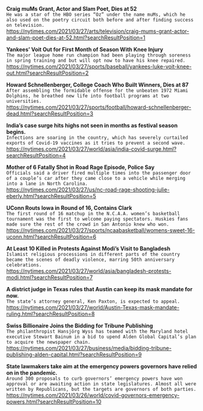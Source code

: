**Craig muMs Grant, Actor and Slam Poet, Dies at 52**\
`He was a star of the HBO series “Oz” under the name muMs, which he also used on the poetry circuit both before and after finding success on television.`\
https://nytimes.com/2021/03/27/arts/television/craig-mums-grant-actor-and-slam-poet-dies-at-52.html?searchResultPosition=1

**Yankees’ Voit Out for First Month of Season With Knee Injury**\
`The major league home run champion had been playing through soreness in spring training and but will opt now to have his knee repaired.`\
https://nytimes.com/2021/03/27/sports/baseball/yankees-luke-voit-knee-out.html?searchResultPosition=2

**Howard Schnellenberger, College Coach Who Built Winners, Dies at 87**\
`After assembling the formidable offense for the unbeaten 1972 Miami Dolphins, he breathed new life into football programs at two universities.`\
https://nytimes.com/2021/03/27/sports/football/howard-schnellenberger-dead.html?searchResultPosition=3

**India’s case surge hits highs not seen in months as festival season begins.**\
`Infections are soaring in the country, which has severely curtailed exports of Covid-19 vaccines as it tries to prevent a second wave.`\
https://nytimes.com/2021/03/27/world/asia/india-covid-surge.html?searchResultPosition=4

**Mother of 6 Fatally Shot in Road Rage Episode, Police Say**\
`Officials said a driver fired multiple times into the passenger door of a couple’s car after they came close to a vehicle while merging into a lane in North Carolina.`\
https://nytimes.com/2021/03/27/us/nc-road-rage-shooting-julie-eberly.html?searchResultPosition=5

**UConn Routs Iowa in Round of 16, Contains Clark**\
`The first round of 16 matchup in the N.C.A.A. women’s basketball tournament was the first to welcome paying spectators. Huskies fans made sure the rest of the crowd in San Antonio knew who won.`\
https://nytimes.com/2021/03/27/sports/ncaabasketball/womens-sweet-16-uconn.html?searchResultPosition=6

**At Least 10 Killed in Protests Against Modi’s Visit to Bangladesh**\
`Islamist religious processions in different parts of the country became the scenes of deadly violence, marring 50th anniversary celebrations.`\
https://nytimes.com/2021/03/27/world/asia/bangladesh-protests-modi.html?searchResultPosition=7

**A district judge in Texas rules that Austin can keep its mask mandate for now.**\
`The state’s attorney general, Ken Paxton, is expected to appeal.`\
https://nytimes.com/2021/03/27/world/Austin-Texas-mask-mandate-ruling.html?searchResultPosition=8

**Swiss Billionaire Joins the Bidding for Tribune Publishing**\
`The philanthropist Hansjörg Wyss has teamed with the Maryland hotel executive Stewart Bainum in a bid to upend Alden Global Capital’s plan to acquire the newspaper chain.`\
https://nytimes.com/2021/03/27/business/media/bidding-tribune-publishing-alden-capital.html?searchResultPosition=9

**State lawmakers take aim at the emergency powers governors have relied on in the pandemic.**\
`Around 300 proposals to curb governors’ emergency powers have won approval or are awaiting action in state legislatures. Almost all were written by Republicans, but the targets are governors of both parties.`\
https://nytimes.com/2021/03/26/world/covid-governors-emergency-powers.html?searchResultPosition=10


